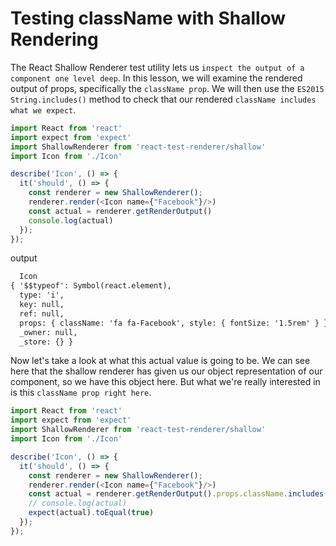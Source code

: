 # Testing className with Shallow Rendering
The React Shallow Renderer test utility lets us `inspect the output of a component one level deep`. In this lesson, we will examine the rendered output of props, specifically the `className prop`. We will then use the `ES2015 String.includes()` method to check that our rendered `className includes what we expect`.

```javascript
import React from 'react'
import expect from 'expect'
import ShallowRenderer from 'react-test-renderer/shallow'
import Icon from './Icon'

describe('Icon', () => {
  it('should', () => {
    const renderer = new ShallowRenderer();
    renderer.render(<Icon name={"Facebook"}/>)
    const actual = renderer.getRenderOutput()
    console.log(actual)
  });
});
```
output
```markdown
  Icon
{ '$$typeof': Symbol(react.element),
  type: 'i',
  key: null,
  ref: null,
  props: { className: 'fa fa-Facebook', style: { fontSize: '1.5rem' } },
  _owner: null,
  _store: {} }

```

Now let's take a look at what this actual value is going to be. We can see here that the shallow renderer has given us our object representation of our component, so we have this object here. But what we're really interested in is this `className prop right here`.

```javascript
import React from 'react'
import expect from 'expect'
import ShallowRenderer from 'react-test-renderer/shallow'
import Icon from './Icon'

describe('Icon', () => {
  it('should', () => {
    const renderer = new ShallowRenderer();
    renderer.render(<Icon name={"Facebook"}/>)
    const actual = renderer.getRenderOutput().props.className.includes('facebook')
    // console.log(actual)
    expect(actual).toEqual(true)
  });
});
```
